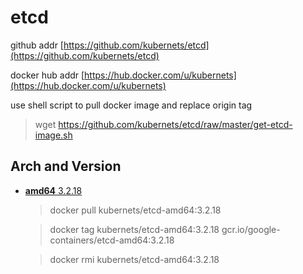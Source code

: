 # etcd

github addr [https://github.com/kubernets/etcd](https://github.com/kubernets/etcd)

docker hub addr [https://hub.docker.com/u/kubernets](https://hub.docker.com/u/kubernets)

use shell script to pull docker image and replace origin tag

> wget https://github.com/kubernets/etcd/raw/master/get-etcd-image.sh

## Arch and Version

- [**amd64** 3.2.18](https://hub.docker.com/r/kubernets/etcd-amd64)

    > docker pull kubernets/etcd-amd64:3.2.18

    > docker tag kubernets/etcd-amd64:3.2.18 gcr.io/google-containers/etcd-amd64:3.2.18 

    > docker rmi kubernets/etcd-amd64:3.2.18
